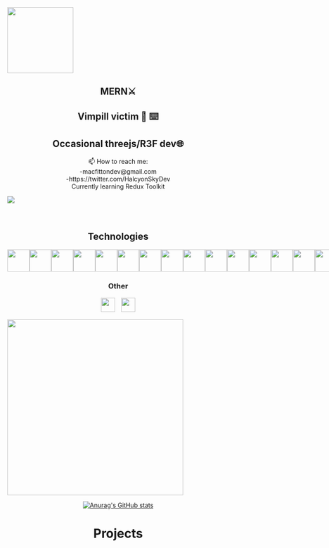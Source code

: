 
<div align="center">
<section style="display: flex;">
<img width=150 src="https://user-images.githubusercontent.com/106866560/195751139-bd2ce168-fb35-4cf8-818a-49bd49be0602.png" />
</section>
  </div>

<h2 align=center>MERN⚔️</h3> 
<h2 align=center>Vimpill victim 🥴 ⌨️</h3> 
<h2 align=center>Occasional threejs/R3F dev🌐</h3> 
<p align=center> 📫 How to reach me:  
  <br/> -macfittondev@gmail.com 
  <br /> -https://twitter.com/HalcyonSkyDev
<br />
  Currently learning Redux Toolkit
</p>



<div align="center">
<section style="display: flex;">
<img src="https://www.codewars.com/users/angelplusultra/badges/large"/>
</section>

  

</br>

<br /> 






<h2>Technologies</h2>
<div align="center">
<section  style="display: flex; ">
<img height="50" width="50" src="https://cdn.simpleicons.org/html5" /> <img height="50" width="50" src="https://cdn.simpleicons.org/css3" />
<img height="50" width="50" src="https://cdn.simpleicons.org/javascript" /> <img height="50" width="50" src="https://cdn.simpleicons.org/typescript" />
<img height="50" width="50" src="https://cdn.simpleicons.org/react" /><img height="50" width="50" src="https://cdn.simpleicons.org/tailwindcss" /><img height="50" width="50" src="https://cdn.simpleicons.org/bootstrap" /><img height="50" width="50" src="https://cdn.simpleicons.org/mui" />
<img height="50" width="50" src="https://cdn.simpleicons.org/threedotjs/white" />
<img height="50" width="50" src="https://cdn.simpleicons.org/node.js" /> <img height="50" width="50" src="https://cdn.simpleicons.org/express/white" /><img height="50" width="50" src="https://cdn.simpleicons.org/mongodb" /><img height="50" width="50" src="https://cdn.simpleicons.org/passport" /><img height="50" width="50" src="https://cdn.simpleicons.org/npm" /><img height="50" width="50" src="https://cdn.simpleicons.org/yarn" />  <img height="50" width="50" src="https://cdn.simpleicons.org/nodemon" /><img height="50" width="50" src="https://cdn.simpleicons.org/handlebarsdotjs/orange" /> <img height="50" width="50" src="https://cdn.simpleicons.org/heroku" /> <img height="50" width="50" src="https://cdn.simpleicons.org/linux" /><img height="50" width="50" src="https://cdn.simpleicons.org/vim" /><img height="50" width="50" src="https://cdn.simpleicons.org/neovim" /><img height="50" width="50" src="https://cdn.simpleicons.org/mysql" /><img height="50" width="50" 
src="https://cdn.simpleicons.org/gnubash" />
</section>
</div>
<h3>Other</h3>

<img height="32" width="32" src="https://cdn.simpleicons.org/blender" /> <img height="32" width="32" src="https://cdn.simpleicons.org/abletonlive/white" />

<div align="center">
<section style="display: flex; flex-direction: row">

<img width=400  src="https://github-readme-stats.vercel.app/api/top-langs/?username=angelplusultra&show_icons=true&theme=radical&hide=CSS,HTML,EJS,Procfile,SCSS,Handlebars&layout=compact" />

</section>

[![Anurag's GitHub stats](https://github-readme-stats.vercel.app/api?username=angelplusultra&show_icons=true&theme=tokyonight)](https://github.com/anuraghazra/github-readme-stats)
</div>



<!--
**angelplusultra/angelplusultra** is a ✨ _special_ ✨ repository because its `README.md` (this file) appears on your GitHub profile.

Here are some ideas to get you started:

- 🔭 I’m currently working on ...
- 🌱 I’m currently learning ...
- 👯 I’m looking to collaborate on ...
- 🤔 I’m looking for help with ...
- 💬 Ask me about ...
- 📫 How to reach me: ...
- 😄 Pronouns: ...
- ⚡ Fun fact: ...
-->



<h1>Projects</h1>

